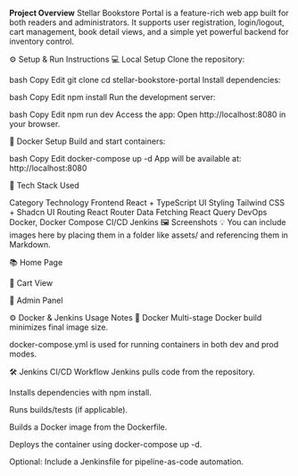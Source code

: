 **Project Overview**
Stellar Bookstore Portal is a feature-rich web app built for both readers and administrators. It supports user registration, login/logout, cart management, book detail views, and a simple yet powerful backend for inventory control.

⚙️ Setup & Run Instructions
💻 Local Setup
Clone the repository:

bash
Copy
Edit
git clone <repository-url>
cd stellar-bookstore-portal
Install dependencies:

bash
Copy
Edit
npm install
Run the development server:

bash
Copy
Edit
npm run dev
Access the app: Open http://localhost:8080 in your browser.

🐳 Docker Setup
Build and start containers:

bash
Copy
Edit
docker-compose up -d
App will be available at: http://localhost:8080

🧱 Tech Stack Used

Category	Technology
Frontend	React + TypeScript
UI Styling	Tailwind CSS + Shadcn UI
Routing	React Router
Data Fetching	React Query
DevOps	Docker, Docker Compose
CI/CD	Jenkins
🖼️ Screenshots
💡 You can include images here by placing them in a folder like assets/ and referencing them in Markdown.

📚 Home Page

🛒 Cart View

🔧 Admin Panel

⚙️ Docker & Jenkins Usage Notes
🐳 Docker
Multi-stage Docker build minimizes final image size.

docker-compose.yml is used for running containers in both dev and prod modes.

🛠️ Jenkins CI/CD Workflow
Jenkins pulls code from the repository.

Installs dependencies with npm install.

Runs builds/tests (if applicable).

Builds a Docker image from the Dockerfile.

Deploys the container using docker-compose up -d.

Optional: Include a Jenkinsfile for pipeline-as-code automation.
